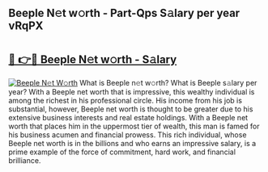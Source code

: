 ## Beeple N𝚎t w𝚘rth - Part-Qps S𝚊lary per year vRqPX

# <h2><a href="http://gc3vzdr.nevu.top/?p=Beeple">🔗 👉🔴 Beeple N𝚎t w𝚘rth - S𝚊lary</a></h2>

[![Beeple N𝚎t W𝚘rth](https://i.imgur.com/Oavwk0R.jpeg)](http://gc3vzdr.nevu.top/?p=Beeple)
What is Beeple n𝚎t w𝚘rth? What is Beeple s𝚊lary per year?
With a Beeple net worth that is impressive, this wealthy individual is among the richest in his professional circle. His income from his job is substantial, however, Beeple net worth is thought to be greater due to his extensive business interests and real estate holdings. With a Beeple net worth that places him in the uppermost tier of wealth, this man is famed for his business acumen and financial prowess. This rich individual, whose Beeple net worth is in the billions and who earns an impressive salary, is a prime example of the force of commitment, hard work, and financial brilliance.

